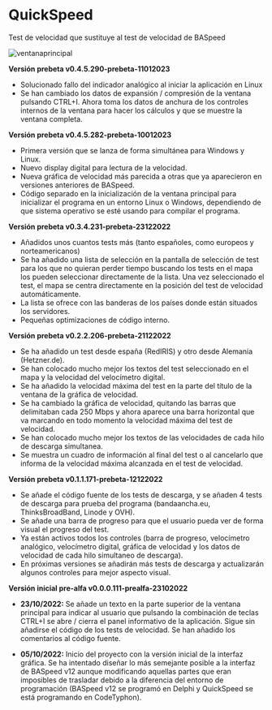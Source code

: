 # QuickSpeed
Test de velocidad que sustituye al test de velocidad de BASpeed

![ventanaprincipal](https://user-images.githubusercontent.com/17964494/209017446-fc9124a9-30ec-4a7a-af81-4e1a14005699.png)

**Versión prebeta v0.4.5.290-prebeta-11012023**

* Solucionado fallo del indicador analógico al iniciar la aplicación en Linux
* Se han cambiado los datos de expansión / compresión de la ventana pulsando CTRL+I. Ahora toma los datos de anchura de los controles internos de la ventana para hacer los cálculos y que se muestre la ventana completa.

**Versión prebeta v0.4.5.282-prebeta-10012023**

* Primera versión que se lanza de forma simultánea para Windows y Linux.
* Nuevo display digital para lectura de la velocidad.
* Nueva gráfica de velocidad más parecida a otras que ya aparecieron en versiones anteriores de BASpeed.
* Código separado en la inicialización de la ventana principal para inicializar el programa en un entorno Linux o Windows, dependiendo de que sistema operativo se esté usando para compilar el programa.

**Versión prebeta v0.3.4.231-prebeta-23122022**

* Añadidos unos cuantos tests más (tanto españoles, como europeos y norteamericanos)
* Se ha añadido una lista de selección en la pantalla de selección de test para los que no quieran perder tiempo buscando los tests en el mapa los pueden seleccionar directamente de la lista. Una vez seleccionado el test, el mapa se centra directamente en la posición del test de velocidad automáticamente.
* La lista se ofrece con las banderas de los países donde están situados los servidores.
* Pequeñas optimizaciones de código interno.

**Versión prebeta v0.2.2.206-prebeta-21122022**

* Se ha añadido un test desde españa (RedIRIS) y otro desde Alemania (Hetzner.de).
* Se han colocado mucho mejor los textos del test seleccionado en el mapa y la velocidad del velocímetro digital.
* Se ha añadido la velocidad máxima del test en la parte del título de la ventana de la gráfica de velocidad.
* Se ha cambiado la gráfica de velocidad, quitando las barras que delimitaban cada 250 Mbps y ahora aparece una barra horizontal que va marcando en todo momento la velocidad máxima del test de velocidad.
* Se han colocado mucho mejor los textos de las velocidades de cada hilo de descarga simultanea.
* Se muestra un cuadro de información al final del test o al cancelarlo que informa de la velocidad máxima alcanzada en el test de velocidad.

**Versión prebeta v0.1.1.171-prebeta-12122022**

* Se añade el código fuente de los  tests de descarga, y se añaden 4 tests de descarga para prueba del programa (bandaancha.eu, ThinksBroadBand, Linode y OVH).
* Se añade una barra de progreso para que el usuario pueda ver de forma visual el progreso del test.
* Ya están activos todos los controles (barra de progreso, velocímetro analógico, velocímetro digital, gráfica de velocidad y los datos de velocidad de cada hilo simultaneo de descarga).
* En próximas versiones se añadirán más tests de descarga y actualizarán algunos controles para mejor aspecto visual.

**Versión inicial pre-alfa v0.0.0.111-prealfa-23102022**

* **23/10/2022:** Se añade un texto en la parte superior de la ventana principal para indicar al usuario que pulsando la combinación de teclas CTRL+I se abre / cierra el panel informativo de la aplicación. Sigue sin añadirse el código de los tests de velocidad. Se han añadido los comentarios al código fuente.

* **05/10/2022:** Inicio del proyecto con la versión inicial de la interfaz gráfica. Se ha intentado diseñar lo más semejante posible a la interfaz de BASpeed v12 aunque modificando aquellas partes que eran imposibles de trasladar debido a la diferencia del entorno de programación (BASpeed v12 se programó en Delphi y QuickSpeed se está programando en CodeTyphon).
